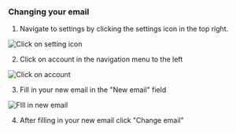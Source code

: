 ### Changing your email 

1. Navigate to settings by clicking the settings icon in the top right.

![Click on setting icon](/help-img/general/toSettings.jpg)

2. Click on account in the navigation menu to the left

![Click on account](/help-img/account/toAccount.jpg)

3. Fill in your new email in the "New email" field

![FIll in new email](/help-img/account/changeEmail.jpg)

4. After filling in your new email click "Change email"
